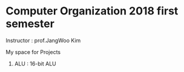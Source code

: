 # Computer Organization 2018 first semester

Instructor : prof.JangWoo Kim


My space for Projects

1. ALU : 16-bit ALU
